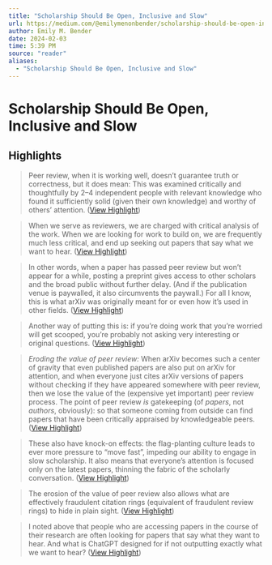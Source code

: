 ```yaml
---
title: "Scholarship Should Be Open, Inclusive and Slow"
url: https://medium.com/@emilymenonbender/scholarship-should-be-open-inclusive-and-slow-15ab6ce1d74c
author: Emily M. Bender
date: 2024-02-03
time: 5:39 PM
source: "reader"
aliases:
  - "Scholarship Should Be Open, Inclusive and Slow"
---
```

# Scholarship Should Be Open, Inclusive and Slow

## Highlights
> Peer review, when it is working well, doesn’t guarantee truth or correctness, but it does mean: This was examined critically and thoughtfully by 2–4 independent people with relevant knowledge who found it sufficiently solid (given their own knowledge) and worthy of others’ attention. ([View Highlight](https://read.readwise.io/read/01h9p194158eg61pvz79cb2775))

> When we serve as reviewers, we are charged with critical analysis of the work. When we are looking for work to build on, we are frequently much less critical, and end up seeking out papers that say what we want to hear. ([View Highlight](https://read.readwise.io/read/01h9p19f033qzb423rdgthqw9e))

> In other words, when a paper has passed peer review but won’t appear for a while, posting a preprint gives access to other scholars and the broad public without further delay. (And if the publication venue is paywalled, it also circumvents the paywall.) For all I know, this is what arXiv was originally meant for or even how it’s used in other fields. ([View Highlight](https://read.readwise.io/read/01h9p1bseaxjy9pf22x2ngxvkp))

> Another way of putting this is: if you’re doing work that you’re worried will get scooped, you’re probably not asking very interesting or original questions. ([View Highlight](https://read.readwise.io/read/01h9p1dfx67vrbygnnry02yjef))

> *Eroding the value of peer review:* When arXiv becomes such a center of gravity that even published papers are also put on arXiv for attention, and when everyone just cites arXiv versions of papers without checking if they have appeared somewhere with peer review, then we lose the value of the (expensive yet important) peer review process. The point of peer review *is* gatekeeping (of *papers*, not *authors*, obviously): so that someone coming from outside can find papers that have been critically appraised by knowledgeable peers. ([View Highlight](https://read.readwise.io/read/01h9p1e3xy20b7xc49t7rmrzjy))

> These also have knock-on effects: the flag-planting culture leads to ever more pressure to “move fast”, impeding our ability to engage in slow scholarship. It also means that everyone’s attention is focused only on the latest papers, thinning the fabric of the scholarly conversation. ([View Highlight](https://read.readwise.io/read/01h9p1ef9ag2ht6fjbt6w5gdvs))

> The erosion of the value of peer review also allows what are effectively fraudulent citation rings (equivalent of fraudulent review rings) to hide in plain sight. ([View Highlight](https://read.readwise.io/read/01h9p1emnknem4ycvgnkhv9dz3))

> I noted above that people who are accessing papers in the course of their research are often looking for papers that say what they want to hear. And what is ChatGPT designed for if not outputting exactly what we want to hear? ([View Highlight](https://read.readwise.io/read/01h9p1gbqf9x85nj39jd8w2eet))

